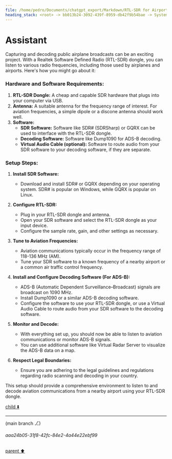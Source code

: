 ```yaml
---
file: /home/pedro/Documents/chatgpt_export/Markdown/RTL-SDR for Airport Broadcasts.md
heading_stack: <root> -> bb013b24-3092-439f-8959-db42f9b54bae -> System -> d927efc8-ebc0-4513-9b1a-c382f89937f7 -> System -> aaa2974b-2a43-49d9-bb4d-8d5ba31e6056 -> User -> 8ba95a48-504d-4c21-988a-9f2dd1bf1c3f -> Assistant
---
```

# Assistant

Capturing and decoding public airplane broadcasts can be an exciting project. With a Realtek Software Defined Radio (RTL-SDR) dongle, you can listen to various radio frequencies, including those used by airplanes and airports. Here's how you might go about it:

### Hardware and Software Requirements:

1. **RTL-SDR Dongle:** A cheap and capable SDR hardware that plugs into your computer via USB.
2. **Antenna:** A suitable antenna for the frequency range of interest. For aviation frequencies, a simple dipole or a discone antenna should work well.
3. **Software:** 
   - **SDR Software:** Software like SDR# (SDRSharp) or GQRX can be used to interface with the RTL-SDR dongle.
   - **Decoding Software:** Software like Dump1090 for ADS-B decoding.
   - **Virtual Audio Cable (optional):** Software to route audio from your SDR software to your decoding software, if they are separate.

### Setup Steps:

1. **Install SDR Software:**
   - Download and install SDR# or GQRX depending on your operating system. SDR# is popular on Windows, while GQRX is popular on Linux.
  
2. **Configure RTL-SDR:**
   - Plug in your RTL-SDR dongle and antenna.
   - Open your SDR software and select the RTL-SDR dongle as your input device.
   - Configure the sample rate, gain, and other settings as necessary.

3. **Tune to Aviation Frequencies:**
   - Aviation communications typically occur in the frequency range of 118-136 MHz (AM).
   - Tune your SDR software to a known frequency of a nearby airport or a common air traffic control frequency.

4. **Install and Configure Decoding Software (For ADS-B):**
   - ADS-B (Automatic Dependent Surveillance–Broadcast) signals are broadcast on 1090 MHz.
   - Install Dump1090 or a similar ADS-B decoding software.
   - Configure the software to use your RTL-SDR dongle, or use a Virtual Audio Cable to route audio from your SDR software to the decoding software.

5. **Monitor and Decode:**
   - With everything set up, you should now be able to listen to aviation communications or monitor ADS-B signals.
   - You can use additional software like Virtual Radar Server to visualize the ADS-B data on a map.

6. **Respect Legal Boundaries:**
   - Ensure you are adhering to the legal guidelines and regulations regarding radio scanning and decoding in your country.

This setup should provide a comprehensive environment to listen to and decode aviation communications from a nearby airport using your RTL-SDR dongle.

[child ⬇️](#aaa24b05-31f8-42fc-84e2-4a44e22ebf99)

---

(main branch ⎇)
###### aaa24b05-31f8-42fc-84e2-4a44e22ebf99
[parent ⬆️](#8ba95a48-504d-4c21-988a-9f2dd1bf1c3f)
